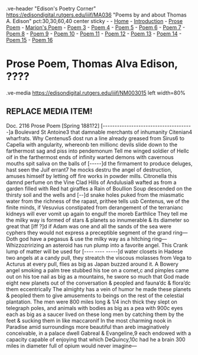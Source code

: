 .ve-header "Edison's Poetry Corner" https://edisondigital.rutgers.edu/iiif/MA036 "Poems by and about Thomas A. Edison" pct:30,30,60,40 center sticky - 
    - [Home](/)
    - [Introduction](/introduction)
    - [Prose Poem](/1)
    - [Marion's Poem](/2)
    - [Poem 3](/3)
    - [Poem 4](/4)
    - [Poem 5](/5)
    - [Poem 6](/6)
    - [Poem 7](/7)
    - [Poem 8](/8)
    - [Poem 9](/9)
    - [Poem 10](/10)
    - [Poem 11](/11)
    - [Poem 12](/12)
    - [Poem 13](/13)
    - [Poem 14](/14)
    - [Poem 15](/15)
    - [Poem 16](/16)
    
#  Prose Poem, Thomas Alva Edison, ????

.ve-media https://edisondigital.rutgers.edu/iiif/NM003015 left width=80% 

## REPLACE MEDIA ITEM!

Doc. 2116 Prose Poem [Spring 1881?2]
[--------------------------------------]a
Boulevard St Antoine3 that damnable merchants of inhumanity
Citenian4 wharfrats. Why Centenus5 dost run a line already
greased from Sirus6 to Capella with angularity, whereonb
ten millionc devils slide down to the farthermost sag and
piss into pendemonum Tell me winged soldier of Hellc oif in
the farthermost ends of infinity warted demons with cavernous
mouths spit saliva on the balls of [-----]d the firmament to
produce deluges, hast seen the Juif errant7 he mocks destru
the angel of destruction, amuses himself by letting off fire
works in powder mills. Citronella this damnd perfume on the
Vine Clad Hills of Andulusia8 wafted as from a garden filled
with Red hat giraffes a Rain of Boullion Soup descended on
the thirsty soil and the wells and [--]d snake holes puked from
the miasmatic water from the richness of the rapast, prithee
tells usb Centenus, we of the finite minds, if Vesuvius constipated
from derangement of the terranianc kidneys will ever
vomit up again to engulf the moreb Earthlice They tell me
the milky way is formed of stars & planets so innumerable & its
diameter so great that [iff ?]d if Adam was one and all the sands
of the sea were cyphers they would not express a preceptible
segment of the grand ring—
Doth god have a pegasus & use the milky way as a hitching
ring—
Whizzozririzing an asteroid has run plump into a favorite
angel. This Crank lump of matter will be used for [---- ----
-----]d water closets in Hadese two angels at a candy pull,
they streatch the viscous molasses from Vega to Acturus at
every pull, flies as big as Japan buzzed around it.
A Bowery angel smoking a palm tree stubbed his toe on a
comet,c and pimples came out on his toe nail as big as a mountains,
he swore so much that God made eight new planets out
of the conversation & peopled and fauna’dc & flora’dc them
eccentrically The almighty has a vein of humor he made
these planets & peopled them to give amusements to beings on
the rest of the celestial plantation. The men were 800 miles
long & 1/4 inch thick they slept on telegraph poles, and animals
with bodies as big as a pea with 900c eyes each as big as
a saucer lived on these long men by catching them by the feet
& sucking them in like maccaronif
In the most charming nook in Paradise amid surroundings
more beautiful than areb imaginatively conceivable, in a palace
dwell Gabreal & Evangeline,9 each endowed with a capacity
capable of enjoying that which DeQuincy,10c had he a brain 300
miles in diameter full of opium would never imagine—